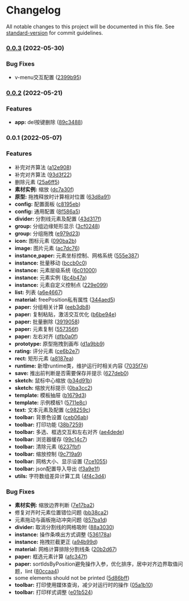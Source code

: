 # Changelog

All notable changes to this project will be documented in this file. See [standard-version](https://github.com/conventional-changelog/standard-version) for commit guidelines.

### [0.0.3](https://github.com/StreakingMan/vue3-resume-editor/compare/v0.0.2...v0.0.3) (2022-05-30)


### Bug Fixes

* v-menu交互配置 ([2399b95](https://github.com/StreakingMan/vue3-resume-editor/commit/2399b95740d9f98c209b97a14619a7220ef8ab2d))

### [0.0.2](https://github.com/StreakingMan/vue3-resume-editor/compare/v0.0.1...v0.0.2) (2022-05-21)


### Features

* **app:** del按键删除 ([89c3488](https://github.com/StreakingMan/vue3-resume-editor/commit/89c34888a7a3d20fe76d7fd8efdcb411edbde59d))

### 0.0.1 (2022-05-07)


### Features

* 补完对齐算法 ([a12e908](https://github.com/StreakingMan/vue3-resume-editor/commit/a12e908dac62da54ce013e627c611d89f23f0807))
* 补完对齐算法 ([93d3f22](https://github.com/StreakingMan/vue3-resume-editor/commit/93d3f2234d1288c6cd1e031a9a860eddea6abb38))
* 删除元素 ([25a6ff5](https://github.com/StreakingMan/vue3-resume-editor/commit/25a6ff5009a626f49b09f65f52ee5fb94dac7b2c))
* **素材实例:** 缩放 ([dc7a30f](https://github.com/StreakingMan/vue3-resume-editor/commit/dc7a30f817336b27afa43c2f16b25cf9211f1f08))
* **原型:** 拖拽释放时计算相对位置 ([63d8a91](https://github.com/StreakingMan/vue3-resume-editor/commit/63d8a916086e727f1c8be324885143d2aca061c9))
* **config:** 配置面板 ([c8195eb](https://github.com/StreakingMan/vue3-resume-editor/commit/c8195eb8918c68e9251f6acfe526306ebc11e548))
* **config:** 通用配置 ([8f586a5](https://github.com/StreakingMan/vue3-resume-editor/commit/8f586a5e9f65709702793823c0f0a80cfc4b019a))
* **divider:** 分割线元素及配置 ([43d317f](https://github.com/StreakingMan/vue3-resume-editor/commit/43d317f94fdd0986880ff923ab611b2807a3f738))
* **group:** 分组边缘矩形显示 ([3cf0248](https://github.com/StreakingMan/vue3-resume-editor/commit/3cf024823067f6fe787ccd7b469a4a3e53765806))
* **group:** 分组拖拽 ([e979d23](https://github.com/StreakingMan/vue3-resume-editor/commit/e979d23fd801c003ac94b29a04b89ed87982a661))
* **icon:** 图标元素 ([090ba2b](https://github.com/StreakingMan/vue3-resume-editor/commit/090ba2b27f9ff28e5f88c98294a78932216b8cdf))
* **image:** 图片元素 ([ac7dc76](https://github.com/StreakingMan/vue3-resume-editor/commit/ac7dc76e1cd19d866a46c53930b055b2ef03b8dd))
* **instance,paper:** 元素坐标控制、网格系统 ([555e387](https://github.com/StreakingMan/vue3-resume-editor/commit/555e387308c7e3f7face43fd2b2c597cadbce74f))
* **instance:** 批量移动 ([bccb0c0](https://github.com/StreakingMan/vue3-resume-editor/commit/bccb0c0f958e75a4bc2ebc8050d50a59d79cff25))
* **instance:** 元素层级系统 ([6c01000](https://github.com/StreakingMan/vue3-resume-editor/commit/6c01000e682b03e059298cbabe8852bd78a0f250))
* **instance:** 元素实例 ([8c4b47a](https://github.com/StreakingMan/vue3-resume-editor/commit/8c4b47a02cf60f555886c1370cad76ff4dbe3e9a))
* **instance:** 元素自定义控制点 ([229e099](https://github.com/StreakingMan/vue3-resume-editor/commit/229e099d1404654ec599490aa802c4ef82b8a570))
* **list:** 列表 ([a6e4667](https://github.com/StreakingMan/vue3-resume-editor/commit/a6e466726a751a93e1e94bb540d86f63fee4b1f4))
* **material:** freePosition私有属性 ([344aed5](https://github.com/StreakingMan/vue3-resume-editor/commit/344aed517ea899b96a4552e1e8ff07bd1382bf23))
* **paper:** 分组相关计算 ([eeb3db8](https://github.com/StreakingMan/vue3-resume-editor/commit/eeb3db86fa98a10d714247e50c1e379f1dec7e9e))
* **paper:** 复制粘贴，激活交互优化 ([b6be94e](https://github.com/StreakingMan/vue3-resume-editor/commit/b6be94ed1c01238da7ce6968c3ef7e80a0ee61c9))
* **paper:** 批量删除 ([3919058](https://github.com/StreakingMan/vue3-resume-editor/commit/391905834894c900a0fc358181be2595924c6feb))
* **paper:** 元素复制 ([557356f](https://github.com/StreakingMan/vue3-resume-editor/commit/557356f28a9932be931c8d1b05ece98f25310930))
* **paper:** 左右对齐 ([dfb0a0f](https://github.com/StreakingMan/vue3-resume-editor/commit/dfb0a0fa2355c397d331f2364b95326eb44c0155))
* **prototype:** 原型拖拽到画布 ([d1a9bb9](https://github.com/StreakingMan/vue3-resume-editor/commit/d1a9bb989d0ca98db59000086f00e3892989a957))
* **rating:** 评分元素 ([ce6b2e7](https://github.com/StreakingMan/vue3-resume-editor/commit/ce6b2e71ad7d7a6e4b584dc8c0285549b5873495))
* **rect:** 矩形元素 ([a8187ea](https://github.com/StreakingMan/vue3-resume-editor/commit/a8187eaaf1c5b4abe86982f8276747ed40c471a0))
* **runtime:** 新增runtime类，维护运行时相关内容 ([7035f74](https://github.com/StreakingMan/vue3-resume-editor/commit/7035f749108a8671a674da439fc7799e4de9be0d))
* **save:** 推出前判断是否需要保存并提示 ([627deb0](https://github.com/StreakingMan/vue3-resume-editor/commit/627deb0b43e7a5aedbffbeffb3b803fe75200887))
* **sketch:** 鼠标中心缩放 ([b34d91b](https://github.com/StreakingMan/vue3-resume-editor/commit/b34d91b3bf82c4c88920bfa8805c7499adc5a090))
* **sketch:** 缩放光标提示 ([0ba3cc2](https://github.com/StreakingMan/vue3-resume-editor/commit/0ba3cc25fa043f7648ff94d9fd2a8db631d2722a))
* **template:** 模板抽屉 ([b1679d3](https://github.com/StreakingMan/vue3-resume-editor/commit/b1679d3971b0b3aa355a0042b60c8ff987af7a5c))
* **template:** 示例模板1 ([5711e8c](https://github.com/StreakingMan/vue3-resume-editor/commit/5711e8c06acf6522b18f6fe319dd7028ec8ed3c7))
* **text:** 文本元素及配置 ([c98259c](https://github.com/StreakingMan/vue3-resume-editor/commit/c98259c45b275fb7cbf44872ced491c6925342f7))
* **toolbar:** 背景色设置 ([ceb06ab](https://github.com/StreakingMan/vue3-resume-editor/commit/ceb06abf149b795938b081a2d1cf25958a2b13fc))
* **toolbar:** 打印功能 ([38b7259](https://github.com/StreakingMan/vue3-resume-editor/commit/38b725929f9158af8571bd73609f65d895ce2639))
* **toolbar:** 多选、框选交互和左右对齐 ([ae4dede](https://github.com/StreakingMan/vue3-resume-editor/commit/ae4dede20cd23d609b3bccaabfb391e61b54f49d))
* **toolbar:** 浏览器缓存 ([99c14c7](https://github.com/StreakingMan/vue3-resume-editor/commit/99c14c7dc8e581764d642bcde9c1136ad41027cc))
* **toolbar:** 清除元素 ([6237fbf](https://github.com/StreakingMan/vue3-resume-editor/commit/6237fbf2a71a882f94031ea602de04cd0877a742))
* **toolbar:** 缩放控制 ([9c719a9](https://github.com/StreakingMan/vue3-resume-editor/commit/9c719a90202db4c368d4454191de038bbb534ffa))
* **toolbar:** 网格大小、显示设置 ([7ce1055](https://github.com/StreakingMan/vue3-resume-editor/commit/7ce1055719f1ffee76bf1ee196974a0851773723))
* **toolbar:** json配置导入导出 ([f3a9e1f](https://github.com/StreakingMan/vue3-resume-editor/commit/f3a9e1f73d23569ed69f97aab6184f6456b0667e))
* **utils:** 字符数组差异计算工具 ([4f4c3d4](https://github.com/StreakingMan/vue3-resume-editor/commit/4f4c3d4414f42fb1f7b48e188cfce7b890d86b58))


### Bug Fixes

* **素材实例:** 缩放边界判断 ([7e17ba2](https://github.com/StreakingMan/vue3-resume-editor/commit/7e17ba2dc1ec8ab8b8762d05114fa0e77e684f02))
* 修复对齐时元素位置错位问题 ([bb38ca2](https://github.com/StreakingMan/vue3-resume-editor/commit/bb38ca2ee0aa8ca2733a547207fc13e500a999d5))
* 元素拖动与画板拖动冲突问题 ([857ba1d](https://github.com/StreakingMan/vue3-resume-editor/commit/857ba1dc0e87d2fd05ad5ca1ed9c0d9d44117b9a))
* **divider:** 取消分割线的网格吸附 ([88a3030](https://github.com/StreakingMan/vue3-resume-editor/commit/88a30302ff30865d14eb0699901ac6b334d404be))
* **instance:** 操作条唤出方式调整 ([536178a](https://github.com/StreakingMan/vue3-resume-editor/commit/536178a94f06105bf064606b1e2f2551072144a4))
* **instance:** 拖拽拦截更正 ([a94b99d](https://github.com/StreakingMan/vue3-resume-editor/commit/a94b99d5533789b96b754ab5d26997cf2cbec6fd))
* **material:** 网格计算排除分割线条 ([20b2d67](https://github.com/StreakingMan/vue3-resume-editor/commit/20b2d6794ede2da011b3c35f415b8367b24db8a0))
* **paper:** 框选元素计算 ([afc347f](https://github.com/StreakingMan/vue3-resume-editor/commit/afc347f5d9d686e026a0de35d3db17cd6e0837a3))
* **paper:** sortIdsByPosition避免操作入参，优化排序，居中对齐边界取值问题，lint ([80ccaa4](https://github.com/StreakingMan/vue3-resume-editor/commit/80ccaa43cca871fafdd045b22706c8b9d932f088))
* some elements should not be printed ([5d86bff](https://github.com/StreakingMan/vue3-resume-editor/commit/5d86bffb4fcfe601f67a566ef6baa0e4e543aa9e))
* **toolbar:** 打印使用媒体查询，减少对运行时的操作 ([05a1b10](https://github.com/StreakingMan/vue3-resume-editor/commit/05a1b105c3a69d356d6d10e4ea29397e9f2d09bf))
* **toolbar:** 打印样式调整 ([e01b524](https://github.com/StreakingMan/vue3-resume-editor/commit/e01b5242d2a6216bb844ac2e0762c962e912be10))
